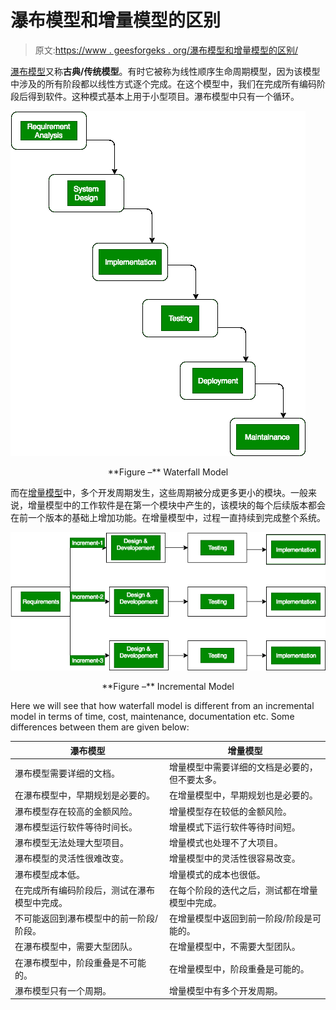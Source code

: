 # 瀑布模型和增量模型的区别

> 原文:[https://www . geesforgeks . org/瀑布模型和增量模型的区别/](https://www.geeksforgeeks.org/difference-between-waterfall-model-and-incremental-model/)

[瀑布模型](https://www.geeksforgeeks.org/software-engineering-classical-waterfall-model/)又称**古典/传统模型**。有时它被称为线性顺序生命周期模型，因为该模型中涉及的所有阶段都以线性方式逐个完成。在这个模型中，我们在完成所有编码阶段后得到软件。这种模式基本上用于小型项目。瀑布模型中只有一个循环。

![](img/90c6d7ae2dd5c32e000e2a517b8f9500.png)

<center>**Figure –** Waterfall Model</center>

而在[增量模型](https://www.geeksforgeeks.org/software-engineering-incremental-process-model/)中，多个开发周期发生，这些周期被分成更多更小的模块。一般来说，增量模型中的工作软件是在第一个模块中产生的，该模块的每个后续版本都会在前一个版本的基础上增加功能。在增量模型中，过程一直持续到完成整个系统。

![](img/9b70e9fb054f60469cbd2cfaaf207da9.png)

<center>**Figure –** Incremental Model</center>

Here we will see that how waterfall model is different from an incremental model in terms of time, cost, maintenance, documentation etc. Some differences between them are given below:

<center>

| 瀑布模型 | 增量模型 |
| --- | --- |
| 瀑布模型需要详细的文档。 | 增量模型中需要详细的文档是必要的，但不要太多。 |
| 在瀑布模型中，早期规划是必要的。 | 在增量模型中，早期规划也是必要的。 |
| 瀑布模型存在较高的金额风险。 | 增量模型存在较低的金额风险。 |
| 瀑布模型运行软件等待时间长。 | 增量模式下运行软件等待时间短。 |
| 瀑布模型无法处理大型项目。 | 增量模式也处理不了大项目。 |
| 瀑布模型的灵活性很难改变。 | 增量模型中的灵活性很容易改变。 |
| 瀑布模型成本低。 | 增量模式的成本也很低。 |
| 在完成所有编码阶段后，测试在瀑布模型中完成。 | 在每个阶段的迭代之后，测试都在增量模型中完成。 |
| 不可能返回到瀑布模型中的前一阶段/阶段。 | 在增量模型中返回到前一阶段/阶段是可能的。 |
| 在瀑布模型中，需要大型团队。 | 在增量模型中，不需要大型团队。 |
| 在瀑布模型中，阶段重叠是不可能的。 | 在增量模型中，阶段重叠是可能的。 |
| 瀑布模型只有一个周期。 | 增量模型中有多个开发周期。 |

</center>